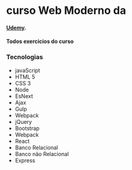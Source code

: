 <h1>curso Web Moderno da</h1> <h4><strong><a href="https://www.udemy.com/course/curso-web/" target="_blank">Udemy</a></strong>.</h4> 

<h4>Todos exercicios do curso</h4>

<h3>Tecnologias</h3>
<ul>
    <li>javaScript</li>
    <li>HTML 5</li>
    <li>CSS 3</li>
    <li>Node</li>
    <li>EsNext</li>
    <li>Ajax</li>
    <li>Gulp</li>
    <li>Webpack</li>
    <li>jQuery</li>
    <li>Bootstrap</li>
    <li>Webpack</li>
    <li>React</li>
    <li>Banco Relacional</li>
    <li>Banco não Relacional</li>
    <li>Express</li>
</ul>
